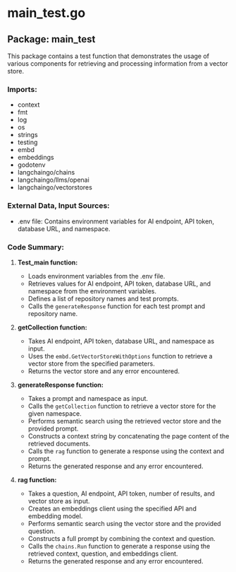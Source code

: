 # main_test.go  
## Package: main_test  
  
This package contains a test function that demonstrates the usage of various components for retrieving and processing information from a vector store.  
  
### Imports:  
  
- context  
- fmt  
- log  
- os  
- strings  
- testing  
- embd  
- embeddings  
- godotenv  
- langchaingo/chains  
- langchaingo/llms/openai  
- langchaingo/vectorstores  
  
### External Data, Input Sources:  
  
- .env file: Contains environment variables for AI endpoint, API token, database URL, and namespace.  
  
### Code Summary:  
  
1. **Test_main function:**  
   - Loads environment variables from the .env file.  
   - Retrieves values for AI endpoint, API token, database URL, and namespace from the environment variables.  
   - Defines a list of repository names and test prompts.  
   - Calls the `generateResponse` function for each test prompt and repository name.  
  
2. **getCollection function:**  
   - Takes AI endpoint, API token, database URL, and namespace as input.  
   - Uses the `embd.GetVectorStoreWithOptions` function to retrieve a vector store from the specified parameters.  
   - Returns the vector store and any error encountered.  
  
3. **generateResponse function:**  
   - Takes a prompt and namespace as input.  
   - Calls the `getCollection` function to retrieve a vector store for the given namespace.  
   - Performs semantic search using the retrieved vector store and the provided prompt.  
   - Constructs a context string by concatenating the page content of the retrieved documents.  
   - Calls the `rag` function to generate a response using the context and prompt.  
   - Returns the generated response and any error encountered.  
  
4. **rag function:**  
   - Takes a question, AI endpoint, API token, number of results, and vector store as input.  
   - Creates an embeddings client using the specified API and embedding model.  
   - Performs semantic search using the vector store and the provided question.  
   - Constructs a full prompt by combining the context and question.  
   - Calls the `chains.Run` function to generate a response using the retrieved context, question, and embeddings client.  
   - Returns the generated response and any error encountered.  
  
